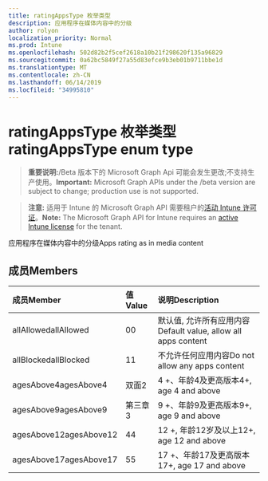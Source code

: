 ```yaml
---
title: ratingAppsType 枚举类型
description: 应用程序在媒体内容中的分级
author: rolyon
localization_priority: Normal
ms.prod: Intune
ms.openlocfilehash: 502d82b2f5cef2618a10b21f298620f135a96829
ms.sourcegitcommit: 0a62bc5849f27a55d83efce9b3eb01b9711bbe1d
ms.translationtype: MT
ms.contentlocale: zh-CN
ms.lasthandoff: 06/14/2019
ms.locfileid: "34995810"
---
```

# <a name="ratingappstype-enum-type"></a><span data-ttu-id="9ca59-103">ratingAppsType 枚举类型</span><span class="sxs-lookup"><span data-stu-id="9ca59-103">ratingAppsType enum type</span></span>

> <span data-ttu-id="9ca59-104">**重要说明:**/Beta 版本下的 Microsoft Graph Api 可能会发生更改;不支持生产使用。</span><span class="sxs-lookup"><span data-stu-id="9ca59-104">**Important:** Microsoft Graph APIs under the /beta version are subject to change; production use is not supported.</span></span>

> <span data-ttu-id="9ca59-105">**注意:** 适用于 Intune 的 Microsoft Graph API 需要租户的[活动 Intune 许可证](https://go.microsoft.com/fwlink/?linkid=839381)。</span><span class="sxs-lookup"><span data-stu-id="9ca59-105">**Note:** The Microsoft Graph API for Intune requires an [active Intune license](https://go.microsoft.com/fwlink/?linkid=839381) for the tenant.</span></span>

<span data-ttu-id="9ca59-106">应用程序在媒体内容中的分级</span><span class="sxs-lookup"><span data-stu-id="9ca59-106">Apps rating as in media content</span></span>

## <a name="members"></a><span data-ttu-id="9ca59-107">成员</span><span class="sxs-lookup"><span data-stu-id="9ca59-107">Members</span></span>
|<span data-ttu-id="9ca59-108">成员</span><span class="sxs-lookup"><span data-stu-id="9ca59-108">Member</span></span>|<span data-ttu-id="9ca59-109">值</span><span class="sxs-lookup"><span data-stu-id="9ca59-109">Value</span></span>|<span data-ttu-id="9ca59-110">说明</span><span class="sxs-lookup"><span data-stu-id="9ca59-110">Description</span></span>|
|:---|:---|:---|
|<span data-ttu-id="9ca59-111">allAllowed</span><span class="sxs-lookup"><span data-stu-id="9ca59-111">allAllowed</span></span>|<span data-ttu-id="9ca59-112">0</span><span class="sxs-lookup"><span data-stu-id="9ca59-112">0</span></span>|<span data-ttu-id="9ca59-113">默认值, 允许所有应用内容</span><span class="sxs-lookup"><span data-stu-id="9ca59-113">Default value, allow all apps content</span></span>|
|<span data-ttu-id="9ca59-114">allBlocked</span><span class="sxs-lookup"><span data-stu-id="9ca59-114">allBlocked</span></span>|<span data-ttu-id="9ca59-115">1</span><span class="sxs-lookup"><span data-stu-id="9ca59-115">1</span></span>|<span data-ttu-id="9ca59-116">不允许任何应用内容</span><span class="sxs-lookup"><span data-stu-id="9ca59-116">Do not allow any apps content</span></span>|
|<span data-ttu-id="9ca59-117">agesAbove4</span><span class="sxs-lookup"><span data-stu-id="9ca59-117">agesAbove4</span></span>|<span data-ttu-id="9ca59-118">双面</span><span class="sxs-lookup"><span data-stu-id="9ca59-118">2</span></span>|<span data-ttu-id="9ca59-119">4 +、年龄4及更高版本</span><span class="sxs-lookup"><span data-stu-id="9ca59-119">4+, age 4 and above</span></span>|
|<span data-ttu-id="9ca59-120">agesAbove9</span><span class="sxs-lookup"><span data-stu-id="9ca59-120">agesAbove9</span></span>|<span data-ttu-id="9ca59-121">第三章</span><span class="sxs-lookup"><span data-stu-id="9ca59-121">3</span></span>|<span data-ttu-id="9ca59-122">9 +、年龄9及更高版本</span><span class="sxs-lookup"><span data-stu-id="9ca59-122">9+, age 9 and above</span></span>|
|<span data-ttu-id="9ca59-123">agesAbove12</span><span class="sxs-lookup"><span data-stu-id="9ca59-123">agesAbove12</span></span>|<span data-ttu-id="9ca59-124">4</span><span class="sxs-lookup"><span data-stu-id="9ca59-124">4</span></span>|<span data-ttu-id="9ca59-125">12 +, 年龄12岁及以上</span><span class="sxs-lookup"><span data-stu-id="9ca59-125">12+, age 12 and above</span></span> |
|<span data-ttu-id="9ca59-126">agesAbove17</span><span class="sxs-lookup"><span data-stu-id="9ca59-126">agesAbove17</span></span>|<span data-ttu-id="9ca59-127">5</span><span class="sxs-lookup"><span data-stu-id="9ca59-127">5</span></span>|<span data-ttu-id="9ca59-128">17 +、年龄17及更高版本</span><span class="sxs-lookup"><span data-stu-id="9ca59-128">17+, age 17 and above</span></span>|





